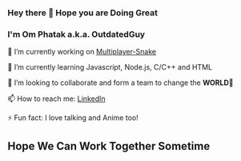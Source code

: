 ### Hey there 👋 Hope you are Doing Great

### I'm Om Phatak a.k.a. OutdatedGuy

🔭 I’m currently working on [Multiplayer-Snake](https://outdated-multiplayer-snake.glitch.me)

🌱 I’m currently learning Javascript, Node.js, C/C++ and HTML

👯 I’m looking to collaborate and form a team to change the **WORLD**🙈

📫 How to reach me: [LinkedIn](https://www.linkedin.com/in/om-phatak)

⚡ Fun fact: I love talking and Anime too!

## Hope We Can Work Together Sometime
